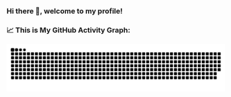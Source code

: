 ### Hi there 👋, welcome to my profile!

<!--   GitHub stats graph -->
### 📈 This is My GitHub Activity Graph:
![Xintong Li's github activity graph](https://raw.githubusercontent.com/xintongli1/xintongli1/output/github-contribution-grid-snake.svg)

<!-- [An image centered by a whale, surrounded by the icons of tech stacks] -->

<!--   my-ticker -->    
<!-- [![Typing SVG](https://my-github-readme-typing-svg.herokuapp.com?color=%2336BCF7&center=true&vCenter=true&width=600&lines=Hi+there+👋,+I+am+Xintong+Li;+Welcome+to+My+Profile!)](https://git.io/typing-svg) -->

<!--
**xintongli1/xintongli1** is a ✨ _special_ ✨ repository because its `README.md` (this file) appears on your GitHub profile.

Here are some ideas to get you started:

- 🔭 I’m currently working on ...
- 🌱 I’m currently learning ...
- 👯 I’m looking to collaborate on ...
- 🤔 I’m looking for help with ...
- 💬 Ask me about ...
- 📫 How to reach me: ...
- 😄 Pronouns: ...
- ⚡ Fun fact: ...
-->
